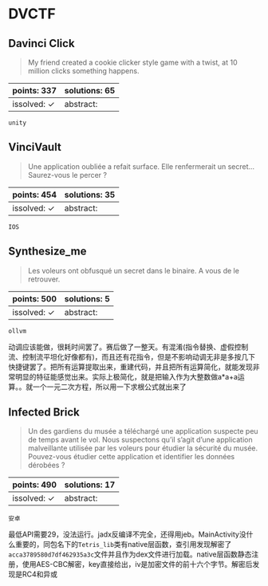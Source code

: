 ﻿# DVCTF

## Davinci Click

> My friend created a cookie clicker style game with a twist, at 10 million clicks something happens.

| points: 337 | solutions: 65 |
|-------|-------|
| issolved: ✓ | abstract:  |

`unity`

## VinciVault

> Une application oubliée a refait surface. Elle renfermerait un secret... Saurez-vous le percer ?

| points: 454 | solutions: 35 |
|-------|-------|
| issolved: ✓ | abstract:  |

`IOS`

## Synthesize_me

> Les voleurs ont obfusqué un secret dans le binaire. A vous de le retrouver.

| points: 500 | solutions: 5 |
|-------|-------|
| issolved: ✓ | abstract:  |

`ollvm`

动调应该能做，很耗时间罢了。赛后做了一整天。有混淆(指令替换、虚假控制流、控制流平坦化好像都有)，而且还有花指令，但是不影响动调无非是多按几下快捷键罢了。把所有运算提取出来，重建代码，并且把所有运算简化，就能发现非常明显的特征能感觉出来。实际上极简化，就是把输入作为大整数做a*a+a运算。。就一个一元二次方程，所以用一下求根公式就出来了

## Infected Brick

> Un des gardiens du musée a téléchargé une application suspecte peu de temps avant le vol. Nous suspectons qu’il s’agit d’une application malveillante utilisée par les voleurs pour étudier la sécurité du musée. Pouvez-vous étudier cette application et identifier les données dérobées ?

| points: 490 | solutions: 17 |
|-------|-------|
| issolved: ✓ | abstract:  |

`安卓`

最低API需要29，没法运行。jadx反编译不完全，还得用jeb。MainActivity没什么重要的，同包名下的`Tetris_lib`类有native层函数，查引用发现解密了`acca3789580d7df462935a3c`文件并且作为dex文件进行加载。native层函数静态注册，使用AES-CBC解密，key直接给出，iv是加密文件的前十六个字节。解密后发现是RC4和异或